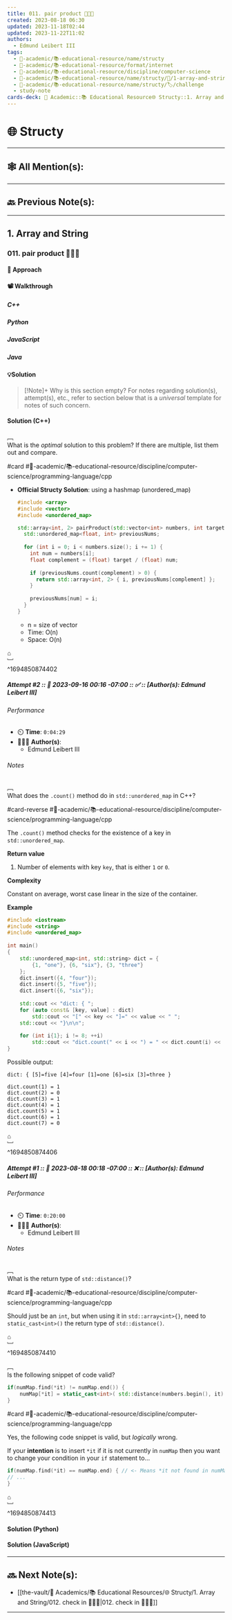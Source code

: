 ```yaml
---
title: 011. pair product 👨🏽‍💻
created: 2023-08-18 06:30
updated: 2023-11-18T02:44
updated: 2023-11-22T11:02
authors:
  - Edmund Leibert III
tags:
  - 🔴-academic/📚-educational-resource/name/structy
  - 🔴-academic/📚-educational-resource/format/internet
  - 🔴-academic/📚-educational-resource/discipline/computer-science
  - 🔴-academic/📚-educational-resource/name/structy/🔖/1-array-and-string/011-pair-product-🧑🏽‍💻
  - 🔴-academic/📚-educational-resource/name/structy/🏷️/challenge
  - study-note
cards-deck: 🔴 Academic::📚 Educational Resource🌐 Structy::1. Array and String::011. pair product 🧑🏽‍💻
---
```


#  🌐 Structy

---

## 🕸️ All Mention(s): 

---

## 🔙 Previous Note(s):

---

## 1. Array and String

### **011. pair product 👨🏽‍💻**

#### 🧭 Approach

#### 📽️ Walkthrough

##### C++

##### Python

##### JavaScript

##### Java

#### 💡Solution

> [!Note]+ Why is this section empty?
> For notes regarding solution(s), attempt(s), etc., refer to section below that is a _universal_ template for notes of such concern.


#### Solution (C++)

﹇<br>
What is the _optimal_ solution to this problem? If there are multiple, list them out and compare.

#card  #🔴-academic/📚-educational-resource/discipline/computer-science/programming-language/cpp

- **Official Structy Solution**: using a hashmap (unordered_map)

	```cpp
	#include <array>
	#include <vector>
	#include <unordered_map>
	
	std::array<int, 2> pairProduct(std::vector<int> numbers, int target) {
	  std::unordered_map<float, int> previousNums;
	  
	  for (int i = 0; i < numbers.size(); i += 1) {
	    int num = numbers[i];
	    float complement = (float) target / (float) num;
	    
	    if (previousNums.count(complement) > 0) {
	      return std::array<int, 2> { i, previousNums[complement] };
	    }
	    
	    previousNums[num] = i;
	  }
	}
	```

	- n = size of vector
	- Time: O(n)
	- Space: O(n)

⌂
<br>﹈<br>^1694850874402




##### Attempt #2 :: 📆 2023-09-16 00:16 -07:00 :: ✅ :: \[Author(s): Edmund Leibert III\]

###### Performance

- ⏲️ **Time**: `0:04:29`
- 🧔🏽‍♂️ **Author(s)**:
	- Edmund Leibert III

###### Notes

﹇<br>
What does the `.count()` method do in `std::unordered_map` in C++? 

#card-reverse #🔴-academic/📚-educational-resource/discipline/computer-science/programming-language/cpp 

The <span class="spoiler">`.count()`</span> method checks for the existence of a key in `std::unordered_map`.

**Return value**

1. Number of elements with key `key`, that is either `1` or ​`0`​.

**Complexity**

Constant on average, worst case linear in the size of the container.

**Example**

```cpp
#include <iostream>
#include <string>
#include <unordered_map>
 
int main()
{
    std::unordered_map<int, std::string> dict = {
        {1, "one"}, {6, "six"}, {3, "three"}
    };
    dict.insert({4, "four"});
    dict.insert({5, "five"});
    dict.insert({6, "six"});
 
    std::cout << "dict: { ";
    for (auto const& [key, value] : dict)
        std::cout << "[" << key << "]=" << value << " ";
    std::cout << "}\n\n";
 
    for (int i{1}; i != 8; ++i)
        std::cout << "dict.count(" << i << ") = " << dict.count(i) << '\n';
}
```

Possible output:

```
dict: { [5]=five [4]=four [1]=one [6]=six [3]=three }
 
dict.count(1) = 1
dict.count(2) = 0
dict.count(3) = 1
dict.count(4) = 1
dict.count(5) = 1
dict.count(6) = 1
dict.count(7) = 0
```

⌂
<br>﹈<br>^1694850874406



##### Attempt #1 :: 📆 2023-08-18 00:18 -07:00 :: ❌ :: \[Author(s): Edmund Leibert III\]

###### Performance

- ⏲️ **Time**: `0:20:00`
- 🧔🏽‍♂️ **Author(s)**:
	- Edmund Leibert III

###### Notes

﹇<br>
What is the return type of `std::distance()`? 

#card  #🔴-academic/📚-educational-resource/discipline/computer-science/programming-language/cpp

Should just be an `int`, but when using it in `std::array<int>{}`, need to `static_cast<int>()` the return type of `std::distance()`.

⌂
<br>﹈<br>^1694850874410



﹇<br>
Is the following snippet of code valid? 

```cpp
if(numMap.find(*it) != numMap.end()) {
	numMap[*it] = static_cast<int>( std::distance(numbers.begin(), it) );
}
```

#card  #🔴-academic/📚-educational-resource/discipline/computer-science/programming-language/cpp

Yes, the following code snippet is valid, but *logically* wrong.

If your **intention** is to insert `*it` if it is not currently in `numMap` then you want to change your condition in your `if` statement to…

```cpp
if(numMap.find(*it) == numMap.end) { // <- Means *it not found in numMap
// ...
}
```

⌂
<br>﹈<br>^1694850874413



#### Solution (Python)

#### Solution (JavaScript)


---

## 🔜 Next Note(s):
- [[the-vault/🔴 Academics/📚 Educational Resources/🌐 Structy/1. Array and String/012. check in 👨🏻‍🏫|012. check in 👨🏻‍🏫]]

---



